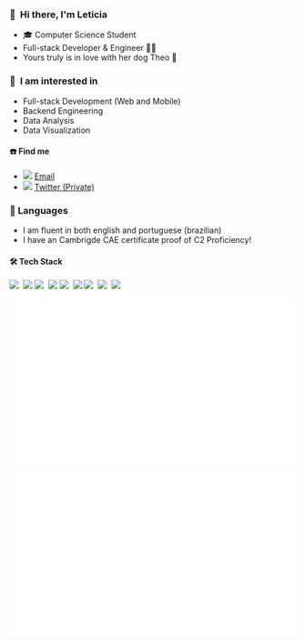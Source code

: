 <!-- <img src="https://readme-typing-svg.herokuapp.com/?font=Menlo&vCenter=true&lines=console.log(%27Hello+World!%27);Everything+happens+for+the+best."> -->

### 🎀 &nbsp;Hi there, I'm Leticia

- 🎓 Computer Science Student
- Full-stack Developer & Engineer 👩‍💻
- Yours truly is in love with her dog Theo 🐾

### 🤍 &nbsp;I am interested in

- Full-stack Development (Web and Mobile)
- Backend Engineering
- Data Analysis
- Data Visualization

#### ☎️ Find me

- <img height="10" src="https://api.iconify.design/fxemoji:email.svg"> [Email](mailto:leticia.rodrigues@ccc.ufcg.edu.br)
- <img height="10" src="https://api.iconify.design/logos:twitter.svg"> [Twitter (Private)](https://twitter.com/fluttershyier)

### 💮 Languages

- I am fluent in both english and portuguese (brazilian)
- I have an Cambrigde CAE certificate proof of C2 Proficiency!

#### 🛠 Tech Stack

<code><img height="20" src="https://api.iconify.design/logos-flutter.svg"></code>&nbsp;
<code><img height="20" src="https://api.iconify.design/logos-dart.svg"></code>
<code><img height="20" src="https://api.iconify.design/logos-material-ui.svg"></code>&nbsp;
<code><img height="20" src="https://api.iconify.design/logos-react.svg"></code>
<code><img height="20" src="https://api.iconify.design/logos-vitejs.svg"></code>&nbsp;
<code><img height="20" src="https://api.iconify.design/logos-nodejs-icon.svg"></code>
<code><img height="20" src="https://api.iconify.design/logos-typescript-icon.svg"></code>&nbsp;
<code><img height="20" src="https://api.iconify.design/logos-nestjs.svg"></code>&nbsp;
<code><img height="20" src="https://api.iconify.design/logos-graphql.svg"></code>

<p>
  <img src="https://raw.githubusercontent.com/rrleticia/github-stats/refs/heads/master/generated/overview.svg"> <img src="https://raw.githubusercontent.com/rrleticia/github-stats/refs/heads/master/generated/languages.svg">
 </p>

